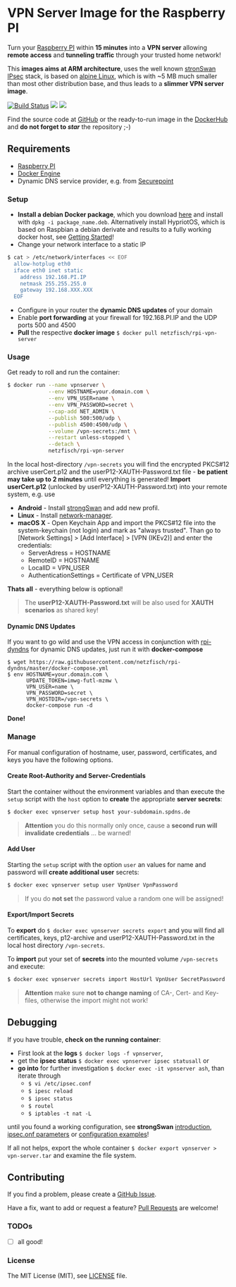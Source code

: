 # VPN Server Image for the Raspberry PI

Turn your [Raspberry PI](http://raspberrypi.org) within **15 minutes** into a **VPN server** allowing **remote access** and **tunneling traffic** through your trusted home network!

This **images aims at ARM architecture**, uses the well known [stronSwan IPsec](https://www.strongswan.org/) stack, is based on [alpine Linux](http://www.alpinelinux.org/), which is with ~5 MB much smaller than most other distribution base, and thus leads to a **slimmer VPN server image**.

[![Build Status](https://travis-ci.org/netzfisch/rpi-vpn-server.svg?branch=master)](https://travis-ci.org/netzfisch/rpi-vpn-server)
[![](https://images.microbadger.com/badges/version/netzfisch/rpi-vpn-server.svg)](https://microbadger.com/images/netzfisch/rpi-vpn-server "Inspect image") [![](https://images.microbadger.com/badges/image/netzfisch/rpi-vpn-server.svg)](https://microbadger.com/images/netzfisch/rpi-vpn-server "Inspect image")

Find the source code at [GitHub](https://github.com/netzfisch/rpi-vpn-server) or the ready-to-run image in the [DockerHub](https://hub.docker.com/r/netzfisch/rpi-vpn-server/) and **do not forget to _star_** the repository ;-)

## Requirements

- [Raspberry PI](http://raspberrypi.org)
- [Docker Engine](https://docs.docker.com/engine/quickstart/)
- Dynamic DNS service provider, e.g. from [Securepoint](https://www.spdns.de/)

### Setup

- **Install a debian Docker package**, which you download [here](http://blog.hypriot.com/downloads/) and install with `dpkg -i package_name.deb`. Alternatively install HypriotOS, which is based on Raspbian a debian derivate and results to a fully working docker host, see [Getting Started](http://blog.hypriot.com/getting-started-with-docker-and-linux-on-the-raspberry-pi/)!
- Change your network interface to a static IP

```sh
$ cat > /etc/network/interfaces << EOF
  allow-hotplug eth0
  iface eth0 inet static
    address 192.168.PI.IP
    netmask 255.255.255.0
    gateway 192.168.XXX.XXX
  EOF
```

- Configure in your router the **dynamic DNS updates** of your domain
- Enable **port forwarding** at your firewall for 192.168.PI.IP and the UDP ports 500 and 4500
- **Pull** the respective **docker image** `$ docker pull netzfisch/rpi-vpn-server`

### Usage

Get ready to roll and run the container:

```sh
$ docker run --name vpnserver \
             --env HOSTNAME=your.domain.com \
             --env VPN_USER=name \
             --env VPN_PASSWORD=secret \
             --cap-add NET_ADMIN \
             --publish 500:500/udp \
             --publish 4500:4500/udp \
             --volume /vpn-secrets:/mnt \
             --restart unless-stopped \
             --detach \
             netzfisch/rpi-vpn-server
```

In the local host-directory `/vpn-secrets` you will find the encrypted PKCS#12 archive userCert.p12 and the userP12-XAUTH-Password.txt file - **be patient may take up to 2 minutes** until everything is generated! **Import userCert.p12** (unlocked by userP12-XAUTH-Password.txt) into your remote system, e.g. use

* **Android** - Install [strongSwan](https://play.google.com/store/apps/details?id=org.strongswan.android) and add new profil.
* **Linux** - Install  [network-manager](https://wiki.strongswan.org/projects/strongswan/wiki/NetworkManagerhttps://wiki.strongswan.org/projects/strongswan/wiki/NetworkManager).
* **macOS X** - Open Keychain App and import the PKCS#12 file into the system-keychain (not login) and mark as "always trusted". Than go to [Network Settings] > [Add Interface] > [VPN (IKEv2)] and enter the credentials:
  * ServerAdress = HOSTNAME
  * RemoteID = HOSTNAME
  * LocalID = VPN_USER
  * AuthenticationSettings = Certificate of VPN_USER

**Thats all** - everything below is optional!

> The **userP12-XAUTH-Password.txt** will be also used for **XAUTH scenarios** as shared key!

#### Dynamic DNS Updates

If you want to go wild and use the VPN access in conjunction with  [rpi-dyndns](https://github.com/netzfisch/rpi-dyndns) for dynamic DNS updates, just run it with **docker-compose**

    $ wget https://raw.githubusercontent.com/netzfisch/rpi-dyndns/master/docker-compose.yml
    $ env HOSTNAME=your.domain.com \
          UPDATE_TOKEN=imwg-futl-mzmw \
          VPN_USER=name \
          VPN_PASSWORD=secret \
          VPN_HOSTDIR=/vpn-secrets \
          docker-compose run -d

**Done!**

### Manage

For manual configuration of hostname, user, password, certificates, and keys you have the following options.  

#### Create Root-Authority and Server-Credentials

Start the container without the environment variables and than execute the `setup` script with the `host` option to **create** the appropriate **server secrets**:

```sh
$ docker exec vpnserver setup host your-subdomain.spdns.de
```

> **Attention** you do this normally only once, cause a **second run will invalidate credentials** ... be warned!

#### Add User

Starting the `setup` script with the option `user` an values for name and password will **create additional user**  secrets:

```sh
$ docker exec vpnserver setup user VpnUser VpnPassword
```

> If you do **not set** the password value a random one will be assigned!

#### Export/Import Secrets

To **export** do `$ docker exec vpnserver secrets export` and you will find all certificates, keys, p12-archive and userP12-XAUTH-Password.txt in the local host directory `/vpn-secrets`.

To **import** put your set of **secrets** into the mounted volume `/vpn-secrets` and execute:

```sh
$ docker exec vpnserver secrets import HostUrl VpnUser SecretPassword
```

> **Attention** make sure **not to change naming** of CA-, Cert- and Key-files, otherwise the import  might not work!

## Debugging

If you have trouble, **check on the running container**:

* First look at the **logs** `$ docker logs -f vpnserver`,
* get the **ipsec status** `$ docker exec vpnserver ipsec statusall` or
* **go into** for further investigation `$ docker exec -it vpnserver ash`, than
  iterate through
  * `$ vi /etc/ipsec.conf`
  * `$ ipesc reload`
  * `$ ipsec status`
  * `$ routel`
  * `$ iptables -t nat -L`

until you found a working configuration, see **strongSwan** [introduction](https://wiki.strongswan.org/projects/strongswan/wiki/IntroductionTostrongSwan), [ipsec.onf parameters](https://wiki.strongswan.org/projects/strongswan/wiki/ConnSection) or [configuration examples](https://wiki.strongswan.org/projects/strongswan/wiki/IKEv2Examples)!

If all not helps, export the whole container `$ docker export vpnserver > vpn-server.tar` and examine the file system.

## Contributing

If you find a problem, please create a [GitHub Issue](https://github.com/netzfisch/rpi-vpn-server/issues).

Have a fix, want to add or request a feature? [Pull Requests](https://github.com/netzfisch/rpi-vpn-server/pulls) are welcome!

### TODOs

- [ ] all good!

### License

The MIT License (MIT), see [LICENSE](https://github.com/netzfisch/rpi-vpn-server/blob/master/LICENSE) file.
